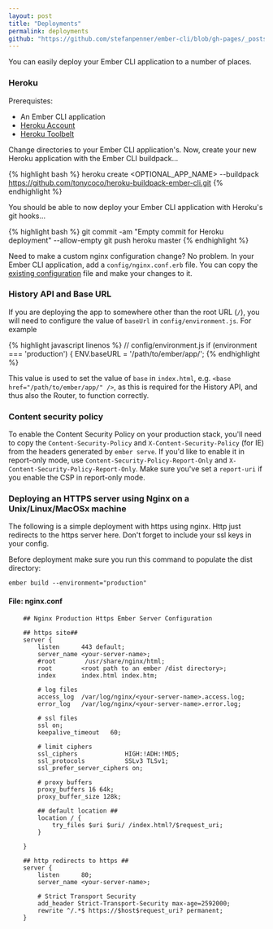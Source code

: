 ```yaml
---
layout: post
title: "Deployments"
permalink: deployments
github: "https://github.com/stefanpenner/ember-cli/blob/gh-pages/_posts/2013-04-04-deployments.md"
---
```


You can easily deploy your Ember CLI application to a number of places.

### Heroku

Prerequistes:

- An Ember CLI application
- [Heroku Account](https://www.heroku.com)
- [Heroku Toolbelt](https://toolbelt.heroku.com)

Change directories to your Ember CLI application's. Now, create your new Heroku application with the Ember CLI buildpack...

{% highlight bash %}
heroku create <OPTIONAL_APP_NAME> --buildpack https://github.com/tonycoco/heroku-buildpack-ember-cli.git
{% endhighlight %}

You should be able to now deploy your Ember CLI application with Heroku's git hooks...

{% highlight bash %}
git commit -am "Empty commit for Heroku deployment" --allow-empty
git push heroku master
{% endhighlight %}

Need to make a custom nginx configuration change? No problem. In your Ember CLI application, add a `config/nginx.conf.erb` file. You can copy the [existing configuration](https://github.com/tonycoco/heroku-buildpack-ember-cli/blob/master/config/nginx.conf.erb) file and make your changes to it.

### History API and Base URL

If you are deploying the app to somewhere other than the root URL (`/`),
you will need to configure the value of `baseUrl` in `config/environment.js`.
For example

{% highlight javascript linenos %}
// config/environment.js
  if (environment === 'production') {
    ENV.baseURL = '/path/to/ember/app/';
{% endhighlight %}

This value is used to set the value of `base` in `index.html`, e.g. `<base href="/path/to/ember/app/" />`,
as this is required for the History API,
and thus also the Router, to function correctly.

<a id="deploy-content-security-policy"></a>

### Content security policy
To enable the Content Security Policy on your production stack, you'll need to copy the
`Content-Security-Policy` and `X-Content-Security-Policy` (for IE) from the headers generated
by `ember serve`. If you'd like to enable it in report-only mode, use `Content-Security-Policy-Report-Only`
and `X-Content-Security-Policy-Report-Only`. Make sure you've set a `report-uri` if you enable
the CSP in report-only mode.

### Deploying an HTTPS server using Nginx on a Unix/Linux/MacOSx machine

The following is a simple deployment with https using nginx.  Http just redirects to the https server here.  Don't forget to include your ssl keys in your config.

Before deployment make sure you run this command to populate the dist directory:
```
ember build --environment="production"
```

#### File: nginx.conf

```
    ## Nginx Production Https Ember Server Configuration

    ## https site##
    server {
        listen      443 default;
        server_name <your-server-name>;
        #root        /usr/share/nginx/html;
        root        <root path to an ember /dist directory>;
        index       index.html index.htm;
    
        # log files
        access_log  /var/log/nginx/<your-server-name>.access.log;
        error_log   /var/log/nginx/<your-server-name>.error.log;
    
        # ssl files
        ssl on;
        keepalive_timeout   60;
    
        # limit ciphers
        ssl_ciphers             HIGH:!ADH:!MD5;
        ssl_protocols           SSLv3 TLSv1;
        ssl_prefer_server_ciphers on;
    
        # proxy buffers
        proxy_buffers 16 64k;
        proxy_buffer_size 128k;
    
        ## default location ##
        location / {
            try_files $uri $uri/ /index.html?/$request_uri;
        }

    }
    
    ## http redirects to https ##
    server {
        listen      80;
        server_name <your-server-name>;
    
        # Strict Transport Security
        add_header Strict-Transport-Security max-age=2592000;
        rewrite ^/.*$ https://$host$request_uri? permanent;
    }
```
